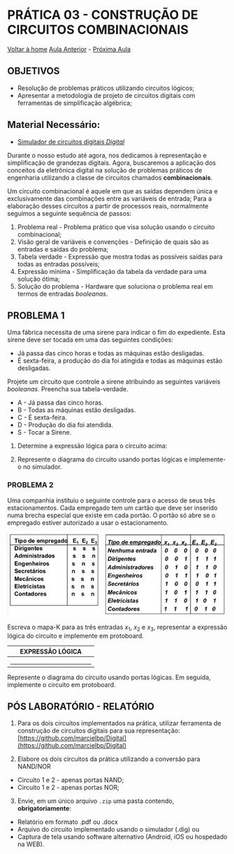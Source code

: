<script>
  MathJax = {
    tex: {inlineMath: [['$', '$'], ['\\(', '\\)']]}
  };
  </script>
  <script id="MathJax-script" async src="https://cdn.jsdelivr.net/npm/mathjax@3/es5/tex-chtml.js"></script>

   <script src="https://cdn.jsdelivr.net/npm/mermaid@8.4.0/dist/mermaid.min.js"></script>
 <script>mermaid.initialize({startOnLoad:true});</script>


# PRÁTICA 03 - CONSTRUÇÃO DE CIRCUITOS COMBINACIONAIS

[Voltar à home](../)
[Aula Anterior](./pr02b.md) - [Próxima Aula](./pr04.md)

## OBJETIVOS

- Resolução de problemas práticos utilizando circuitos lógicos;
- Apresentar a metodologia de projeto de circuitos digitais com ferramentas de simplificação algébrica;

## Material Necessário:

- [Simulador de circuitos digitais *Digital*](https://github.com/marcielbp/Digital)

Durante o nosso estudo até agora, nos dedicamos à representação e simplificação de grandezas digitais. Agora, buscaremos a aplicação dos conceitos da eletrônica digital na solução de problemas práticos de engenharia utilizando a classe de circuitos chamados **combinacionais**.

Um circuito combinacional é aquele em que as saı́das dependem única e exclusivamente das combinações entre as variáveis de entrada; Para a elaboração desses circuitos a partir de processos reais, normalmente seguimos a seguinte sequência de passos:

1.  Problema real - Problema prático que visa solução usando o circuito combinacional;
2.  Visão geral de variáveis e convenções - Definição de quais são as entradas e saı́das do problema;
3.  Tabela verdade - Expressão que mostra todas as possı́veis saı́das para todas as entradas possı́veis;
4.  Expressão mı́nima - Simplificação da tabela da verdade para uma solução ótima;
5.  Solução do problema - Hardware que soluciona o problema real em termos de entradas *booleanas*.


## PROBLEMA 1

Uma fábrica necessita de uma sirene para indicar o fim do expediente. Esta sirene deve ser tocada em uma das seguintes condições:

-   Já passa das cinco horas e todas as máquinas estão desligadas.
-   É sexta-feira, a produção do dia foi atingida e todas as máquinas estão desligadas.

Projete um circuito que controle a sirene atribuindo as seguintes variáveis *booleanas*. Preencha sua tabela-verdade.

- A - Já passa das cinco horas.
- B - Todas as máquinas estão desligadas.
- C - É sexta-feira.
- D - Produção do dia foi atendida.
- S - Tocar a Sirene.


1. Determine a expressão lógica para o circuito acima:


2. Represente o diagrama do circuito usando portas lógicas e implemente-o no simulador.


### PROBLEMA 2

Uma companhia instituiu o seguinte controle para o acesso de seus três
estacionamentos. Cada empregado tem um cartão que deve ser inserido numa
brecha especial que existe em cada portão. O portão só abre se o
empregado estiver autorizado a usar o estacionamento.


![](./pr03/media/image8.png)

Escreva o mapa-K para as três entradas $x_1$, $x_2$ e $x_3$, representar a expressão lógica do circuito e implemente em protoboard.

| EXPRESSÃO LÓGICA  |
|  :-: |
| _____________________________|


Represente o diagrama do circuito usando portas lógicas. Em seguida, implemente o circuito em protoboard.


## PÓS LABORATÓRIO - RELATÓRIO

1.  Para os dois circuitos implementados na prática, utilizar ferramenta de construção de circuitos digitais para sua representação: [https://github.com/marcielbp/Digital](https://github.com/marcielbp/Digital)


2.  Elabore os dois circuitos da prática utilizando a conversão para NAND/NOR
  - Circuito 1 e 2 - apenas portas NAND;
  - Circuito 1 e 2 - apenas portas NOR;

3. Envie, em um único arquivo `.zip` uma pasta contendo, **obrigatoriamente**:
  - Relatório em formato .pdf ou .docx
  - Arquivo do circuito implementado usando o simulador (.dig) ou
  - Captura de tela usando software alternativo (Android, iOS ou hospedado na WEB).
